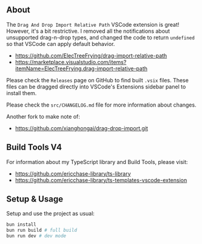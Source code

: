 ## About

The `Drag And Drop Import Relative Path` VSCode extension is great! However, it's a bit restrictive. I removed all the notifications about unsupported drag-n-drop types, and changed the code to return `undefined` so that VSCode can apply default behavior.

- https://github.com/ElecTreeFrying/drag-import-relative-path
- https://marketplace.visualstudio.com/items?itemName=ElecTreeFrying.drag-import-relative-path

Please check the `Releases` page on GitHub to find built `.vsix` files. These files can be dragged directly into VSCode's Extensions sidebar panel to install them.

Please check the `src/CHANGELOG.md` file for more information about changes.

Another fork to make note of:

- https://github.com/xianghongai/drag-drop-import.git

## Build Tools V4

For information about my TypeScript library and Build Tools, please visit:

- https://github.com/ericchase-library/ts-library
- https://github.com/ericchase-library/ts-templates-vscode-extension

## Setup & Usage

Setup and use the project as usual:

```bash
bun install
bun run build # full build
bun run dev # dev mode
```
